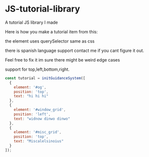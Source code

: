# JS-tutorial-library
A tutorial JS library I made

Here is how you make a tutorial item from this:

the element uses querySelector same as css

there is spanish language support contact me if you cant figure it out.

Feel free to fix it im sure there might be weird edge cases

support for top,left,bottom,right.


```js
const tutorial = initGuidanceSystem([
  {
    element: '#og',
    position: 'top',
    text: "hi hi hi"
  },
  {
    element: '#window_grid',
    position: 'left',
    text: "widnow dinwo dinwo"
  },
  {
    element: '#misc_grid',
    position: 'top',
    text: "Miscalelsinoius"
  }
]);
```
